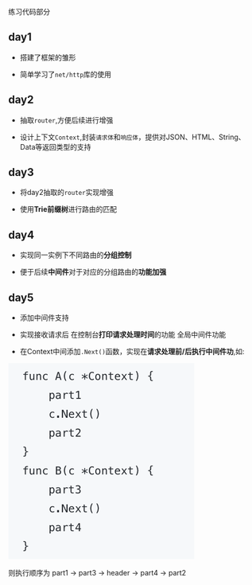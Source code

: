 练习代码部分

## day1

- 搭建了框架的雏形

- 简单学习了`net/http`库的使用

## day2

- 抽取`router`,方便后续进行增强

- 设计上下文`Context`,封装`请求体`和`响应体`，提供对JSON、HTML、String、Data等返回类型的支持

## day3

- 将day2抽取的`router`实现增强 

- 使用**Trie前缀树**进行路由的匹配

## day4

- 实现同一实例下不同路由的**分组控制**

- 便于后续**中间件**对于对应的分组路由的**功能加强**

## day5

- 添加中间件支持

- 实现接收请求后 在控制台**打印请求处理时间**的功能 全局中间件功能

- 在Context中间添加`.Next()`函数，实现在**请求处理前/后执行中间件功**,如:

![](img/middleware_1.png)

则执行顺序为 part1 -> part3 -> header -> part4 -> part2
